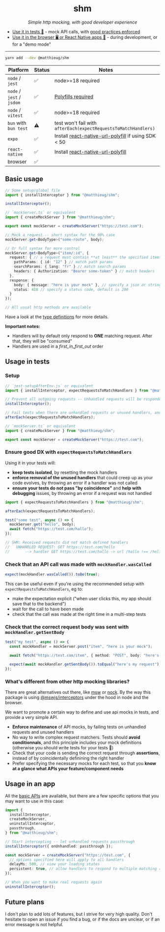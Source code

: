 <h1 align="center">shm</h1>

<p align="center"><i>Simple http mocking, with good developer experience</i></p>

- [Use it in tests 🧪](#usage-in-tests) - mock API calls, with [good practices enforced](#whats-different-from-other-http-mocking-libraries)
- [Use it in the browser 🖥️ or React Native apps 📱](#usage-in-an-app) - during development, or for a "demo mode"

---

```bash
yarn add --dev @matthieug/shm
```

| Platform                  | Status | Notes                                                                                                            |
| ------------------------- | ------ | ---------------------------------------------------------------------------------------------------------------- |
| `node` / `jest`           | ✅     | node>=18 required                                                                                                |
| `node` / `jest` / `jsdom` | ✅     | [Polyfills required](https://mswjs.io/docs/migrations/1.x-to-2.x#requestresponsetextencoder-is-not-defined-jest) |
| `node` / `vitest`         | ✅     | node>=18 required                                                                                                |
| `bun` with `bun test`     | ⚠️     | test won't fail with `afterEach(expectRequestsToMatchHandlers)`                                                  |
| `expo`                    | ✅     | Install [react-native-url-polyfill](https://github.com/charpeni/react-native-url-polyfill) if using SDK < 50     |
| `react-native`            | ✅     | Install [react-native-url-polyfill](https://github.com/charpeni/react-native-url-polyfill)                       |
| browser                   | ✅     |                                                                                                                  |

## Basic usage

```ts
// Some setup/global file
import { installInterceptor } from "@matthieug/shm";

installInterceptor();

// `mockServer.ts` or equivalent
import { createMockServer } from "@matthieug/shm";

export const mockServer = createMockServer("https://test.com");

// Mock a request -- short syntax for the 90% case
mockServer.get<BodyType>("some-route", body);

// Or full syntax for more control
mockServer.get<BodyType>("item/:id", {
  request: { // a request must contain **at least** the specified items to match
    pathParams: { id: "12" } // match path params
    searchParams: { lang: "fr" } // match search params
    headers: { Authorization: "Bearer some-token" } // match headers
  },
  response: {
    body: { message: "here is your mock" }, // specify a json or string body
    status: 418 // specify a status code, default is 200
  }
});

// All usual http methods are available
```

Have a look at the [type definitions](./src/types.ts) for more details.

**Important notes:**

- Handlers will by default only respond to **ONE** matching request. After that, they will be "consumed"
- Handlers are used in a _first_in_first_out_ order

## Usage in tests

### Setup

```ts
// `jest-setupAfterEnv.js` or equivalent
import { installInterceptor, expectRequestsToMatchHandlers } from "@matthieug/shm";

// Prevent all outgoing requests -- Unhandled requests will be responded to with a 404
installInterceptor();

// Fail tests when there are unhandled requests or unused handlers, and clear handlers
afterEach(expectRequestsToMatchHandlers);
```

```ts
// `mockServer.ts` or equivalent
import { createMockServer } from "@matthieug/shm";

export const mockServer = createMockServer("https://test.com");
```

### Ensure good DX with `expectRequestsToMatchHandlers`

Using it in your tests will:

- **keep tests isolated**, by resetting the mock handlers
- **enforce removal of the unused handlers** that could creep up as your code evolves, by throwing an error if a handler was not called
- **ensure your tests do not pass "by coincidence"** and **help with debugging** issues, by throwing an error if a request was not handled

```ts
import { expectRequestsToMatchHandlers } from "@matthieug/shm";

afterEach(expectRequestsToMatchHandlers);

test("some test", async () => {
  mockServer.get("hello", body);
  await fetch("https://test.com/hallo");
});

// SHM: Received requests did not match defined handlers
//   UNHANDLED REQUEST: GET https://test.com/hello
//       --> handler GET https://test.com/hallo -> url /hallo !== /hello
```

### Check that an API call was made with `mockHandler.wasCalled`

```ts
expect(mockHandler.wasCalled()).toBe(true);
```

This can be useful even if you're using the recommended setup with `expectRequestsToMatchHandlers`, eg to:

- make the expectation explicit ("when user clicks this, my app should save that to the backend")
- wait for the call to have been made
- check that the call was made at the right time in a multi-step tests

### Check that the correct request body was sent with `mockHandler.getSentBody`

```ts
test("my test", async () => {
  const mockHandler = mockServer.post("item", "here is your mock");

  await fetch("https://test.com/item", { method: "POST", body: "here's my request" });

  expect(await mockHandler.getSentBody()).toEqual("here's my request");
});
```

### What's different from other http mocking libraries?

There are great alternatives out there, like [msw](https://mswjs.io/) or [nock](https://github.com/nock/nock). By the way this package is using [@mswjs/interceptors](https://github.com/mswjs/interceptors) under the hood in node and the browser.

We want to promote a certain way to define and use api mocks in tests, and provide a very simple API.

- **Enforce maintenance** of API mocks, by failing tests on unhandled requests and unused handlers
- No way to write complex request matchers. Tests should **avoid conditionnals**, and this principle includes your mock definitions (otherwise you should write tests for your tests 🤔)
- Check that your code is sending the correct request through **assertions**, instead of by coincidentally definining the right handler
- Prefer specifying the necessary mocks for each test, so that you **know at a glance what APIs your feature/component needs**

## Usage in an app

All the [basic APIs](#basic-usage) are available, but there are a few specific options that you may want to use in this case:

```ts
import {
  installInterceptor,
  createMockServer,
  uninstallInterceptor,
  passthrough,
} from "@matthieug/shm";

// Start intercepting -- let unhandled requests passthrough
installInterceptor({ onUnhandled: passthrough });

const mockServer = createMockServer("https://test.com", {
  // options specified here will apply to all handlers
  delayMs: 500, // view your loading states
  persistent: true, // allow handlers to respond to multiple matching requests
});

// When you want to make real requests again
uninstallInterceptor();
```

## Future plans

I don't plan to add lots of features, but I strive for very high quality. Don't hesitate to open an issue if you find a bug, or if the docs are unclear, or if an error message is not helpful.

